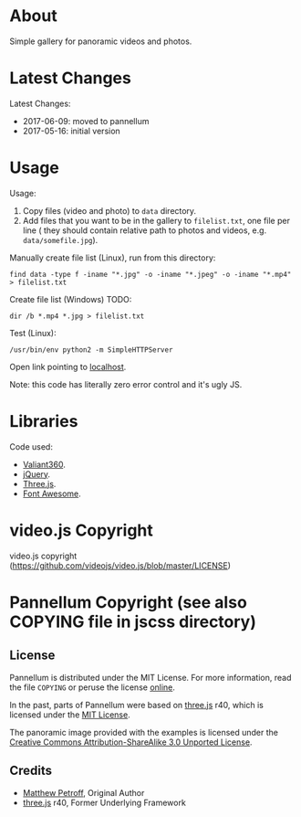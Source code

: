# About

Simple gallery for panoramic videos and photos.

# Latest Changes

Latest Changes:

- 2017-06-09: moved to pannellum
- 2017-05-16: initial version

# Usage

Usage:
1. Copy files (video and photo) to ```data``` directory.
2. Add files that you want to be in the gallery to ```filelist.txt```, one file per line (
  they should contain relative path to photos and videos, e.g. ```data/somefile.jpg```).

Manually create file list (Linux), run from this directory:

    find data -type f -iname "*.jpg" -o -iname "*.jpeg" -o -iname "*.mp4" > filelist.txt

Create file list (Windows) TODO:

    dir /b *.mp4 *.jpg > filelist.txt

Test (Linux):

    /usr/bin/env python2 -m SimpleHTTPServer

Open link pointing to [localhost](http://localhost:8000/index.html).

Note: this code has literally zero error control and it's ugly JS.

# Libraries

Code used:
* [Valiant360](https://github.com/flimshaw/Valiant360).
* [jQuery](http://jquery.com/).
* [Three.js](http://threejs.org/).
* [Font Awesome](http://fortawesome.github.io/Font-Awesome/).

# video.js Copyright

video.js copyright (https://github.com/videojs/video.js/blob/master/LICENSE)

# Pannellum Copyright (see also COPYING file in jscss directory)

## License
Pannellum is distributed under the MIT License. For more information, read the file `COPYING` or peruse the license [online](https://github.com/mpetroff/pannellum/blob/master/COPYING).

In the past, parts of Pannellum were based on [three.js](https://github.com/mrdoob/three.js) r40, which is licensed under the [MIT License](https://github.com/mrdoob/three.js/blob/44a8652c37e576d51a7edd97b0f99f00784c3db7/LICENSE).

The panoramic image provided with the examples is licensed under the [Creative Commons Attribution-ShareAlike 3.0 Unported License](http://creativecommons.org/licenses/by-sa/3.0/).

## Credits

* [Matthew Petroff](http://mpetroff.net/), Original Author
* [three.js](https://github.com/mrdoob/three.js) r40, Former Underlying Framework
